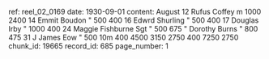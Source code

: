 ref: reel_02_0169
date: 1930-09-01
content: August 12 Rufus Coffey m 1000 2400
14 Emmit Boudon " 500 400
16 Edwrd Shurling " 500 400
17 Douglas Irby " 1000 400
24 Maggie Fishburne Sgt " 500 675
" Dorothy Burns " 800 475
31 J James Eow " 500 10m 400
 4500 3150
 2750 400
 7250 2750
chunk_id: 19665
record_id: 685
page_number: 1


